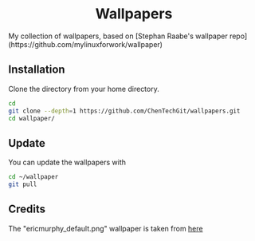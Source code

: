 <h1 align="center">Wallpapers</h1>
My collection of wallpapers, based on [Stephan Raabe's wallpaper repo](https://github.com/mylinuxforwork/wallpaper)

## Installation

Clone the directory from your home directory.

```bash
cd
git clone --depth=1 https://github.com/ChenTechGit/wallpapers.git
cd wallpaper/
```

## Update

You can update the wallpapers with

```bash
cd ~/wallpaper
git pull
```

## Credits
The "ericmurphy_default.png" wallpaper is taken from [here](https://github.com/ericmurphyxyz/dotfiles/blob/master/.local/share/wall.png)
